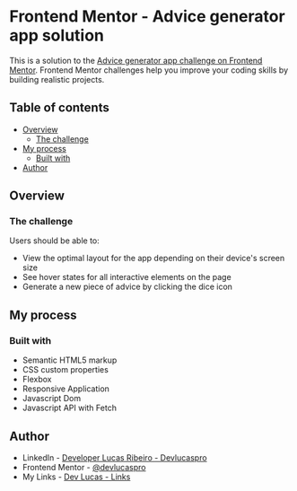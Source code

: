 # Frontend Mentor - Advice generator app solution

This is a solution to the [Advice generator app challenge on Frontend Mentor](https://www.frontendmentor.io/challenges/advice-generator-app-QdUG-13db). Frontend Mentor challenges help you improve your coding skills by building realistic projects.

## Table of contents

- [Overview](#overview)
  - [The challenge](#the-challenge)
- [My process](#my-process)
  - [Built with](#built-with)
- [Author](#author)

## Overview

### The challenge

Users should be able to:

- View the optimal layout for the app depending on their device's screen size
- See hover states for all interactive elements on the page
- Generate a new piece of advice by clicking the dice icon

## My process

### Built with

- Semantic HTML5 markup
- CSS custom properties
- Flexbox
- Responsive Application
- Javascript Dom
- Javascript API with Fetch

## Author

- LinkedIn - [Developer Lucas Ribeiro - Devlucaspro](https://www.linkedin.com/in/devlucaspro/)
- Frontend Mentor - [@devlucaspro](https://www.frontendmentor.io/profile/devlucaspro)
- My Links - [Dev Lucas - Links](https://devlucaslinks.netlify.app/)